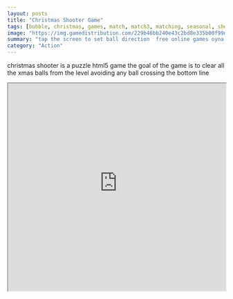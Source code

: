 ```yaml
---
layout: posts
title: "Christmas Shooter Game"
tags: [bubble, christmas, games, match, match3, matching, seasonal, shooter, free, online, games, oyna, game, free, games, play, play, games]
image: "https://img.gamedistribution.com/229b46bb240e43c2bd8e335b00f99d51.jpg"
summary: "tap the screen to set ball direction  free online games oyna game free games play play games"
category: "Action"
---
```


christmas shooter is a puzzle html5 game the goal of the game is to clear all the xmas balls from the level avoiding any ball crossing the bottom line

<iframe width="100%" height="480px;" src="https://html5.gamedistribution.com/229b46bb240e43c2bd8e335b00f99d51/"></iframe>